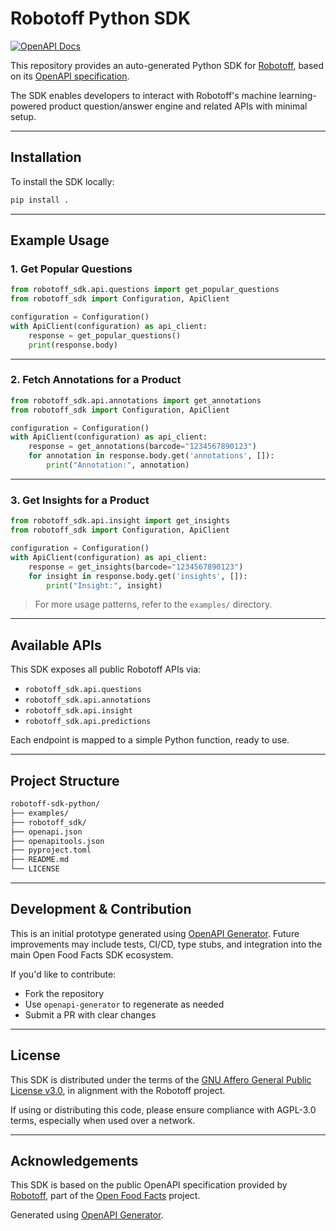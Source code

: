 # Robotoff Python SDK

[![OpenAPI Docs](https://img.shields.io/badge/docs-openapi-blue)](https://openfoodfacts.github.io/robotoff/references/api/)

This repository provides an auto-generated Python SDK for [Robotoff](https://github.com/openfoodfacts/robotoff), based on its [OpenAPI specification](https://openfoodfacts.github.io/robotoff/references/api/).

The SDK enables developers to interact with Robotoff's machine learning-powered product question/answer engine and related APIs with minimal setup.

---

## Installation

To install the SDK locally:

```bash
pip install .
````

---

## Example Usage

### 1. Get Popular Questions

```python
from robotoff_sdk.api.questions import get_popular_questions
from robotoff_sdk import Configuration, ApiClient

configuration = Configuration()
with ApiClient(configuration) as api_client:
    response = get_popular_questions()
    print(response.body)
```

---

### 2. Fetch Annotations for a Product

```python
from robotoff_sdk.api.annotations import get_annotations
from robotoff_sdk import Configuration, ApiClient

configuration = Configuration()
with ApiClient(configuration) as api_client:
    response = get_annotations(barcode="1234567890123")
    for annotation in response.body.get('annotations', []):
        print("Annotation:", annotation)
```

---

### 3. Get Insights for a Product

```python
from robotoff_sdk.api.insight import get_insights
from robotoff_sdk import Configuration, ApiClient

configuration = Configuration()
with ApiClient(configuration) as api_client:
    response = get_insights(barcode="1234567890123")
    for insight in response.body.get('insights', []):
        print("Insight:", insight)
```

> For more usage patterns, refer to the `examples/` directory.

---

## Available APIs

This SDK exposes all public Robotoff APIs via:

* `robotoff_sdk.api.questions`
* `robotoff_sdk.api.annotations`
* `robotoff_sdk.api.insight`
* `robotoff_sdk.api.predictions`

Each endpoint is mapped to a simple Python function, ready to use.

---

## Project Structure

```bash
robotoff-sdk-python/
├── examples/
├── robotoff_sdk/
├── openapi.json
├── openapitools.json
├── pyproject.toml
├── README.md
└── LICENSE
```

---

## Development & Contribution

This is an initial prototype generated using [OpenAPI Generator](https://openapi-generator.tech/).
Future improvements may include tests, CI/CD, type stubs, and integration into the main Open Food Facts SDK ecosystem.

If you'd like to contribute:

* Fork the repository
* Use `openapi-generator` to regenerate as needed
* Submit a PR with clear changes

---

## License

This SDK is distributed under the terms of the [GNU Affero General Public License v3.0](LICENSE), in alignment with the Robotoff project.

If using or distributing this code, please ensure compliance with AGPL-3.0 terms, especially when used over a network.

---

## Acknowledgements

This SDK is based on the public OpenAPI specification provided by [Robotoff](https://github.com/openfoodfacts/robotoff), part of the [Open Food Facts](https://openfoodfacts.org) project.

Generated using [OpenAPI Generator](https://openapi-generator.tech/).
